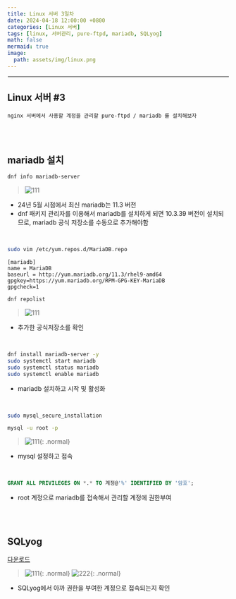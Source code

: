 ```yaml
---
title: Linux 서버 3일차
date: 2024-04-18 12:00:00 +0800
categories: [Linux 서버]
tags: [linux, 서버관리, pure-ftpd, mariadb, SQLyog]
math: false
mermaid: true
image:
  path: assets/img/linux.png
---
```


<hr style="border:1px solid white">

## Linux 서버 #3
```
nginx 서버에서 사용할 계정을 관리할 pure-ftpd / mariadb 를 설치해보자
```

<br/><br/>

## mariadb 설치
```bash
dnf info mariadb-server
```
> ![111](https://github.com/alphathx13/alphathx13.github.io/assets/163115993/c5e2aa7f-1bf7-4a6d-9ab6-9bba00f6cef8)
- 24년 5월 시점에서 최신 mariadb는 11.3 버전
- dnf 패키지 관리자를 이용해서 mariadb를 설치하게 되면 10.3.39 버전이 설치되므로, mariadb 공식 저장소를 수동으로 추가해야함

<br/>

```bash
sudo vim /etc/yum.repos.d/MariaDB.repo
```
```vim
[mariadb]
name = MariaDB
baseurl = http://yum.mariadb.org/11.3/rhel9-amd64
gpgkey=https://yum.mariadb.org/RPM-GPG-KEY-MariaDB
gpgcheck=1
```
```bash
dnf repolist
```
> ![111](https://github.com/alphathx13/alphathx13.github.io/assets/163115993/ceb5d373-a2a6-45b1-b93b-d6ada8e1455b)
- 추가한 공식저장소를 확인

<br/>

```bash
dnf install mariadb-server -y
sudo systemctl start mariadb
sudo systemctl status mariadb
sudo systemctl enable mariadb
```
- mariadb 설치하고 시작 및 활성화

<br/>

```bash
sudo mysql_secure_installation

mysql -u root -p
```
> ![111](https://github.com/alphathx13/alphathx13.github.io/assets/163115993/0c2bbf97-f55f-4695-a4dc-b60ccf12e98f){: .normal}
- mysql 설정하고 접속

<br/>

```sql
GRANT ALL PRIVILEGES ON *.* TO 계정@'%' IDENTIFIED BY '암호';
```
- root 계정으로 mariadb를 접속해서 관리할 계정에 권한부여

<br/><br/>

## SQLyog
[다운로드](https://github.com/webyog/sqlyog-community/wiki/Downloads)

> ![111](https://github.com/alphathx13/alphathx13.github.io/assets/163115993/812281d2-dd0e-445e-953c-2c063c1f4a98){: .normal}
![222](https://github.com/alphathx13/alphathx13.github.io/assets/163115993/0e7a9899-8e9a-4168-b5ce-e1f83526b863){: .normal}

- SQLyog에서 아까 권한을 부여한 계정으로 접속되는지 확인